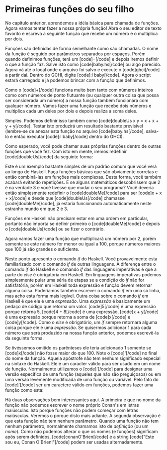 Primeiras funções do seu filho
==============================

No capítulo anterior, aprendemos a idéia básica para chamada de funções. Agora vamos tentar fazer a nossa própria função! Abra o seu editor de texto favorito e escreva a seguinte função que recebe um número e o multiplica por dois.

Funções são definidas de forma semelhante como são chamadas. O nome da função é seguido por parâmetros separados por espaços. Porém quando definimos funções, terá um [code]=[/code] e depois iremos definir o que a função faz. Salve isto como [code]baby.hs[/code] ou algo parecido. Agora vá até o local onde o arquivo foi salvo e execute o [code]ghci[/code] a partir dai. Dentro do GCHI, digite [code]:l baby[/code]. Agora o script estará carregado e já podemos brincar com a função que definimos.

Como o [code]+[/code] funciona muito bem tanto com números inteiros como com números de ponto flutuante (ou qualquer outra coisa que possa ser considerada um número) a nossa função também funcionára com qualquer número. Vamos fazer uma função que recebe dois números e multiplica cada um deles por dois e depois realiza a soma deles.

Simples. Podemos definir isso também como [code]doubleUs x y = x + x + y + y[/code]. Testar isto produzirá um resultado bastante previsível (lembre-se de anexar esta função no arquivo [code]baby.hs[/code], salva-lo e então executar [code]:l baby[/code] dentro do GHCI).

Como esperado, você pode chamar suas próprias funções dentro de outras funções que você fez. Com isto em mente, iremos redefinir [code]doubleUs[/code] da seguinte forma:

Este é um exemplo bastante simples de um padrão comum que você verá ao longo de Haskell. Faça funções básicas que são obviamente corretas e então combiná-las em funções mais complexas. Desta forma, você também acabará evitando repetições. E se alguns matemáticos descobrissem que 2 é na verdade 3 e você tivesse que mudar o seu programa? Você deveria então simplesmente redefinir o [code]doubleMe[/code] para ser [code]x + x + x[/code] e desde que [code]doubleUs[/code] chamasse [code]doubleMe[/code], já estaria funcionando automaticamente neste estranho mundo em que 2 é 3.

Funções em Haskell não precisam estar em uma ordem em particular, portanto não importa se definir primeiro o [code]doubleMe[/code] e depois o [code]doubleUs[/code] ou se fizer o contrário.

Agora vamos fazer uma função que multiplicará um número por 2, porém somente se este número for menor ou igual a 100, porque números maiores que 100 já são grandes o suficiente.

Neste ponto apresento o comando <i>if</i> do Haskell. Você provavelmente esta familiarizado com o comando <i>if</i> de outras linguagens. A diferença entre o comando <i>if</i> do Haskell e o comando <i>if</i> das linguagens imperativas é que a parte do <i>else</i> é obrigatória em Haskell. Em linguagens imperativas podemos simplesmente pular uma séria de etapas se a condição do <i>if</i> não for satisfatória, porém em Haskell toda expressão e função devem retornar alguma coisa. Poderíamos também escrever o comando <i>if</i> em uma só linha, mas acho esta forma mais legível. Outra coisa sobre o comando <i>if</i> em Haskell é que ele é uma <i>expressão</i>. Uma <i>expressão</i> é basicamente um pedaço de código que retorna um valor. [code]5[/code] é uma expressão porque retorna 5, [code]4 + 8[/code] é uma expressão, [code]x + y[/code] é uma expressão porque retorna a soma de [code]x[/code] e [code]y[/code]. Como o <i>else</i> é obrigatório, um <i>if</i> sempre retornará alguma coisa porque ele é uma <i>expressão</i>. Se quisermos adicionar 1 para cada número que será produzido na nossa função anterior, podemos escrevê-la da seguinte forma.

Se tivéssemos omitido os parênteses ele teria adicionado 1 somente se [code]x[/code] não fosse maior do que 100. Note o [code]'[/code] no final do nome da função. Aquela apóstrofe não tem nenhum significado especial na sintaxe do Haskell. Ele é um caracter válido para ser usado em um nome de função. Normalmente utilizamos o [code]'[/code] para designar uma versão especifica de uma função (aqueles que não são preguiçosos) ou em uma versão levemente modificada de uma função ou variável. Pelo fato do [code]'[/code] ser um caractere válido em funções, podemos fazer uma função como esta:

Há duas observações bem interessantes aqui. A primeira é que no nome da função não podemos escrever o nome próprio Conan's em letras maiúsculas. Isto porque funções não podem começar com letras maiúsculas. Veremos o porque disto mais adiante. A segunda observação é que esta função não tem nenhum parâmetro. Quando uma função não tem nenhum parâmetro, normalmente chamamos isto de <i>definição</i> (ou um <i>nome</i>). Como não podemos alterar o que os nomes (e funções) significam após serem definidos, [code]conanO'Brien[/code] e a string [code]"Este sou eu, Conan O'Brien!"[/code] podem ser usadas alternadamente.
